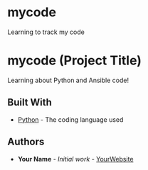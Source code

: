 # mycode
Learning to track my code
# mycode (Project Title)

Learning about Python and Ansible code!
        
## Built With

* [Python](https://www.python.org/) - The coding language used
        
## Authors

* **Your Name** - *Initial work* - [YourWebsite](https://example.com/)
